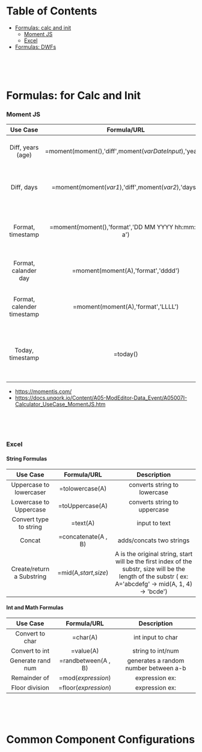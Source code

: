 # Table of Contents
* [Formulas: calc and init](#formulas-for-calc-and-init)
  * [Moment JS](#moment-js)
  * [Excel](#excel)
* [Formulas: DWFs](#formulas-for-calc-and-init)



<br>
<br>
<br>

# Formulas: for Calc and Init

### Moment JS
Use Case     | Formula/URL | Description
:----------:|:-------------:|:---------------:
 Diff, years (age)  |   =moment(moment(),'diff',moment(*varDateInput*),'years')        | calculates the diff from todays date to the input/var date
 Diff, days         | =moment(moment(*var1*),'diff',moment(*var2*),'days')             | formula is set to diff in 'days' (can also be 'years','months', 'seconds')
 Format, timestamp            | =moment(moment(),'format','DD MM YYYY hh:mm:ss a')     | current date/time timestamp format, ex: 04 11 2022 11:52:00 am
 Format, calander day         | =moment(moment(A),'format','dddd')                     | returns the calender day, ex: Sunday, Monday, etc.
 Format, calender timestamp   | =moment(moment(A),'format','LLLL')                     | returns the following format:  Sunday, September 18, 2022 7:00 PM  
 Today, timestamp             | =today()                                               | returns timestamp, ex: Thu Sep 23 2020 16:01:36 GMT-0400 (Eastern Daylight Time) 
 
 
 
 * https://momentjs.com/
 * https://docs.unqork.io/Content/A05-ModEditor-Data_Event/A05007I-Calculator_UseCase_MomentJS.htm

<br>
<br>
<br>

### Excel 
#### String Formulas
Use Case     | Formula/URL | Description
:----------:|:-------------:|:---------------:
Uppercase to lowercaser   |  =tolowercase(A)       | converts string to lowercase
Lowercase to Uppercase    |  =toUppercase(A)       | converts string to uppercase
Convert type to string    |  =text(A)              | input to text
Concat                    |  =concatenate(A , B)   | adds/concats two strings
Create/return a Substring          |  =mid(A,*start*,*size*)   |  A is the original string, start will be the first index of the substr, size will be the length of the substr ( ex: A='abcdefg' -> mid(A, 1, 4) -> 'bcde')



#### Int and Math Formulas
Use Case     | Formula/URL | Description
:----------:|:-------------:|:---------------:
Convert to char | =char(A) | int input to char
Convert to int | =value(A) | string to int/num
Generate rand num |  =randbetween(A , B) | generates a random number between a-b
Remainder of      | =mod(*expression*)   | expression ex: 
Floor division    | =floor(*expression*)      | expression ex: 


<br>
<br>
<br>

# Common Component Configurations
